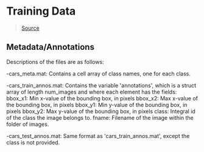 # Training Data

> [Source](https://ai.stanford.edu/~jkrause/cars/car_dataset.html)

## Metadata/Annotations

Descriptions of the files are as follows:

-cars_meta.mat:
  Contains a cell array of class names, one for each class.

-cars_train_annos.mat:
  Contains the variable 'annotations', which is a struct array of length
  num_images and where each element has the fields:
    bbox_x1: Min x-value of the bounding box, in pixels
    bbox_x2: Max x-value of the bounding box, in pixels
    bbox_y1: Min y-value of the bounding box, in pixels
    bbox_y2: Max y-value of the bounding box, in pixels
    class: Integral id of the class the image belongs to.
    fname: Filename of the image within the folder of images.

-cars_test_annos.mat:
  Same format as 'cars_train_annos.mat', except the class is not provided.
